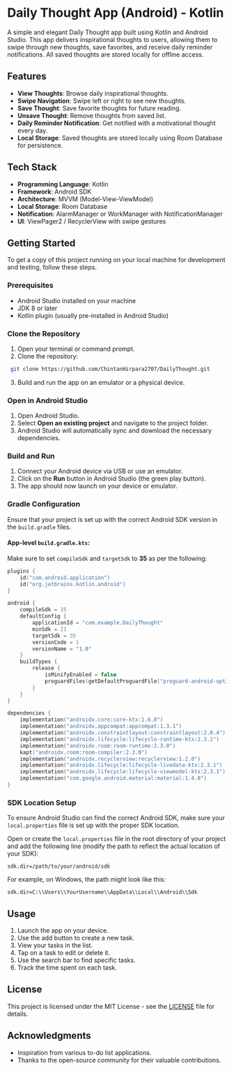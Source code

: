 # Daily Thought App (Android) - Kotlin

A simple and elegant Daily Thought app built using Kotlin and Android Studio. This app delivers inspirational thoughts to users, allowing them to swipe through new thoughts, save favorites, and receive daily reminder notifications. All saved thoughts are stored locally for offline access.

## Features

- **View Thoughts**: Browse daily inspirational thoughts.
- **Swipe Navigation**: Swipe left or right to see new thoughts.
- **Save Thought**: Save favorite thoughts for future reading.
- **Unsave Thought**: Remove thoughts from saved list.
- **Daily Reminder Notification**: Get notified with a motivational thought every day.
- **Local Storage**: Saved thoughts are stored locally using Room Database for persistence.

## Tech Stack

- **Programming Language**: Kotlin  
- **Framework**: Android SDK  
- **Architecture**: MVVM (Model-View-ViewModel)  
- **Local Storage**: Room Database  
- **Notification**: AlarmManager or WorkManager with NotificationManager  
- **UI**: ViewPager2 / RecyclerView with swipe gestures  

## Getting Started

To get a copy of this project running on your local machine for development and testing, follow these steps.

### Prerequisites

- Android Studio installed on your machine  
- JDK 8 or later  
- Kotlin plugin (usually pre-installed in Android Studio)

### Clone the Repository

1. Open your terminal or command prompt.
2. Clone the repository:

  ```sh
   git clone https://github.com/ChintanHirpara2707/DailyThought.git
   ```
  

3. Build and run the app on an emulator or a physical device.

### Open in Android Studio

1. Open Android Studio.
2. Select **Open an existing project** and navigate to the project folder.
3. Android Studio will automatically sync and download the necessary dependencies.

### Build and Run

1. Connect your Android device via USB or use an emulator.
2. Click on the **Run** button in Android Studio (the green play button).
3. The app should now launch on your device or emulator.

### Gradle Configuration

Ensure that your project is set up with the correct Android SDK version in the `build.gradle` files.

#### App-level `build.gradle.kts`:

Make sure to set `compileSdk` and `targetSdk` to **35** as per the following:

```kotlin name=app/build.gradle.kts
plugins {
    id("com.android.application")
    id("org.jetbrains.kotlin.android")
}

android {
    compileSdk = 35
    defaultConfig {
        applicationId = "com.example.DailyThought"
        minSdk = 21
        targetSdk = 35
        versionCode = 1
        versionName = "1.0"
    }
    buildTypes {
        release {
            isMinifyEnabled = false
            proguardFiles(getDefaultProguardFile("proguard-android-optimize.txt"), "proguard-rules.pro")
        }
    }
}

dependencies {
    implementation("androidx.core:core-ktx:1.6.0")
    implementation("androidx.appcompat:appcompat:1.3.1")
    implementation("androidx.constraintlayout:constraintlayout:2.0.4")
    implementation("androidx.lifecycle:lifecycle-runtime-ktx:2.3.1")
    implementation("androidx.room:room-runtime:2.3.0")
    kapt("androidx.room:room-compiler:2.3.0")
    implementation("androidx.recyclerview:recyclerview:1.2.0")
    implementation("androidx.lifecycle:lifecycle-livedata-ktx:2.3.1")
    implementation("androidx.lifecycle:lifecycle-viewmodel-ktx:2.3.1")
    implementation("com.google.android.material:material:1.4.0")
}
```

### SDK Location Setup

To ensure Android Studio can find the correct Android SDK, make sure your `local.properties` file is set up with the proper SDK location.

Open or create the `local.properties` file in the root directory of your project and add the following line (modify the path to reflect the actual location of your SDK):

```properties name=local.properties
sdk.dir=/path/to/your/android/sdk
```

For example, on Windows, the path might look like this:

```properties name=local.properties
sdk.dir=C:\\Users\\YourUsername\\AppData\\Local\\Android\\Sdk
```

## Usage

1. Launch the app on your device.
2. Use the add button to create a new task.
3. View your tasks in the list.
4. Tap on a task to edit or delete it.
5. Use the search bar to find specific tasks.
6. Track the time spent on each task.

## License

This project is licensed under the MIT License - see the [LICENSE](LICENSE) file for details.

## Acknowledgments

- Inspiration from various to-do list applications.
- Thanks to the open-source community for their valuable contributions.
